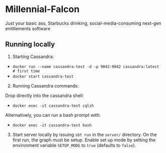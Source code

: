 # Millennial-Falcon

Just your basic ass, Starbucks drinking, social-media-consuming next-gen entitlements software


## Running locally

1. Starting Cassandra:

* `docker run --name cassandra-test -d -p 9042:9042 cassandra:latest  # first time`
* `docker start cassandra-test`

2. Running Cassandra commands:

Drop directly into the cassandra shell:

* `docker exec -it cassandra-test cqlsh`

Alternatively, you can run a bash prompt with:

* `docker exec -it cassandra-test bash`


3. Start server locally by issuing `sbt run` in the `server/` directory. On the first run, the graph must be setup. Enable set up mode by setting the environment variable `SETUP_MODE` to `true` (defaults to `false`).
